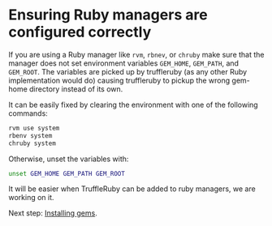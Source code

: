 # Ensuring Ruby managers are configured correctly

If you are using a Ruby manager like `rvm`, `rbnev`, or `chruby` make 
sure that the manager does not set environment variables `GEM_HOME`, `GEM_PATH`,
and `GEM_ROOT`. The variables are picked up by truffleruby (as any other Ruby 
implementation would do) causing truffleruby to pickup the wrong gem-home 
directory instead of its own.

It can be easily fixed by clearing the environment with one of the following 
commands:

```bash
rvm use system
rbenv system
chruby system
```

Otherwise, unset the variables with:

```bash
unset GEM_HOME GEM_PATH GEM_ROOT
```

It will be easier when TruffleRuby can be added to ruby managers, we are working 
on it.  

Next step: [Installing gems](installing-gems.md).

